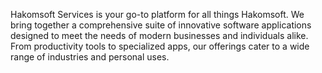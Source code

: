 Hakomsoft Services is your go-to platform for all things Hakomsoft. We bring together a comprehensive suite of innovative software applications designed to meet the needs of modern businesses and individuals alike. From productivity tools to specialized apps, our offerings cater to a wide range of industries and personal uses.
